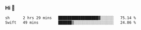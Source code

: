 ### Hi 👋

<!--START_SECTION:waka-->

```txt
sh      2 hrs 29 mins   ██████████████████▓░░░░░░   75.14 %
Swift   49 mins         ██████▒░░░░░░░░░░░░░░░░░░   24.86 %
```

<!--END_SECTION:waka-->
